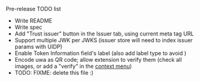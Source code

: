 Pre-release TODO list

* Write README
* Write spec
* Add "Trust issuer" button in the Issuer tab, using current meta tag URL
* Support multiple JWK per JWKS (issuer store will need to index issuer params with UIDP)
* Enable Token Information field's label (also add label type to avoid )
* Encode uwa as QR code; allow extension to verify them (check all images, or add a "verify" in the [context menu](https://developer.chrome.com/docs/extensions/reference/contextMenus/))
* TODO: FIXME: delete this file :)